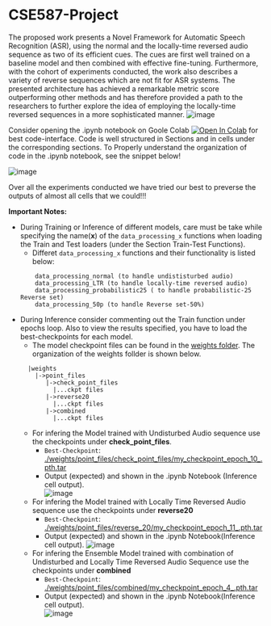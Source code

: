 # CSE587-Project

The proposed work presents a Novel Framework for Automatic Speech Recognition (ASR), using the normal and the locally-time reversed audio sequence as two of its efficient cues. The cues are first well trained on a baseline model and then combined with effective fine-tuning. Furthermore, with the cohort of experiments conducted, the work also describes a variety of reverse sequences which are not fit for ASR systems. The presented architecture has achieved a remarkable metric score outperforming other methods and has therefore provided a path to the researchers to further explore the idea of employing the locally-time reversed sequences in a more sophisticated manner.
![image](https://user-images.githubusercontent.com/47940851/236496758-a5c38ba2-de56-4489-9898-56e0db977d15.png)

Consider opening the .ipynb notebook on Goole Colab [![Open In Colab](https://colab.research.google.com/assets/colab-badge.svg)](https://colab.research.google.com/github/sabih411/CSE587-Project/blob/main/CSE587_Project.ipynb) for best code-interface. Code is well structured in Sections and in cells under the corresponding sections. To Properly understand the organization of code in the .ipynb notebook, see the snippet below! 

![image](https://user-images.githubusercontent.com/47940851/236500252-4c5cabea-d811-4cf2-b797-652e292bea84.png)

Over all the experiments conducted we have tried our best to preverse the outputs of almost all cells that we could!!! 

**Important Notes:** 
* During Training or Inference of different models, care must be take while specifying the name(**x**)  of the ```data_processing_x``` functions when loading the Train and Test loaders (under the Section Train-Test Functions). 
  * Differet ```data_processing_x``` functions and their functionality is listed below: 
  ```
      data_processing_normal (to handle undististurbed audio)
      data_processing_LTR (to handle locally-time reversed audio)
      data_processing_probabilistic25 ( to handle probabilistic-25 Reverse set)
      data_processing_50p (to handle Reverse set-50%)
  ```
* During Inference consider commenting out the Train function under epochs loop. Also to view the results specified, you have to load the best-checkpoints for each model.
  * The model checkpoint files can be found in the [weights folder](https://drive.google.com/drive/folders/10rjqI-G1iAzkn13xCWFoqsMeHtRLcJSG?usp=sharing). The organization of the weights follder is shown below. 
  ```
    |weights
      |->point_files
         |->check_point_files
           |...ckpt files
         |->reverse20
           |...ckpt files
         |->combined
           |...ckpt files
  ```
  * For infering the Model trained with Undisturbed Audio sequence use the checkpoints under **check_point_files**.
    * ```Best-Checkpoint```: [./weights/point_files/check_point_files/my_checkpoint_epoch_10_.pth.tar](https://drive.google.com/file/d/1nG5nQMShEEzNlfEVf05VX3ytAVMx2aGo/view?usp=share_link)
    * Output (expected) and shown in the .ipynb Notebook (Inference cell output).  
       ![image](https://user-images.githubusercontent.com/47940851/236508244-dd4eb13c-d9ff-4ff8-a007-04a179cc58d8.png)
  * For infering the Model trained with Locally Time Reversed Audio sequence use the checkpoints under **reverse20**
    * ```Best-Checkpoint```: [./weights/point_files/reverse_20/my_checkpoint_epoch_11_.pth.tar](https://drive.google.com/file/d/108ehKDuU5T7g1dyESjcU-2NWvf-HN5fk/view?usp=share_link)
    * Output (expected) and shown in the .ipynb Notebook(Inference cell output).
       ![image](https://user-images.githubusercontent.com/47940851/236508445-8e762186-3bae-40e7-ad68-a2b98c337e71.png)
  * For infering the Ensemble Model trained with combination of Undisturbed and Locally Time Reversed Audio Sequence use the checkpoints under **combined**
    * ```Best-Checkpoint```: [./weights/point_files/combined/my_checkpoint_epoch_4_.pth.tar](https://drive.google.com/file/d/1Zljv9E6URpokdKQ5yZs5IDDmWPsIArSF/view?usp=share_link)
    * Output (expected) and shown in the .ipynb Notebook(Inference cell output).  
        ![image](https://user-images.githubusercontent.com/47940851/236508599-54e20d32-aa57-40ae-b07a-2e5097a55845.png)


